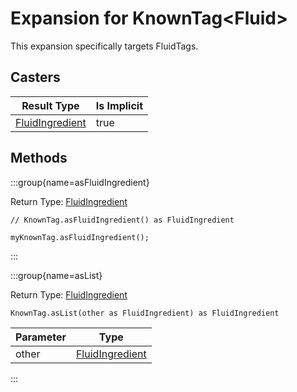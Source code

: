 # Expansion for KnownTag&lt;Fluid&gt;

This expansion specifically targets FluidTags.

## Casters

|                     Result Type                     | Is Implicit |
|-----------------------------------------------------|-------------|
| [FluidIngredient](/forge/api/fluid/FluidIngredient) | true        |

## Methods

:::group{name=asFluidIngredient}

Return Type: [FluidIngredient](/forge/api/fluid/FluidIngredient)

```zenscript
// KnownTag.asFluidIngredient() as FluidIngredient

myKnownTag.asFluidIngredient();
```

:::

:::group{name=asList}

Return Type: [FluidIngredient](/forge/api/fluid/FluidIngredient)

```zenscript
KnownTag.asList(other as FluidIngredient) as FluidIngredient
```

| Parameter |                        Type                         |
|-----------|-----------------------------------------------------|
| other     | [FluidIngredient](/forge/api/fluid/FluidIngredient) |


:::


